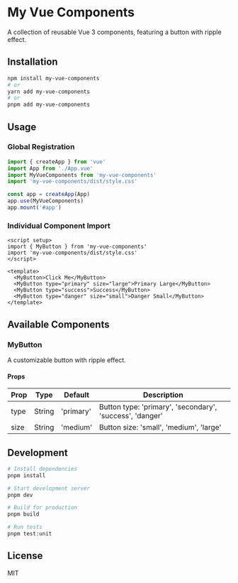 # My Vue Components

A collection of reusable Vue 3 components, featuring a button with ripple effect.

## Installation

```bash
npm install my-vue-components
# or
yarn add my-vue-components
# or
pnpm add my-vue-components
```

## Usage

### Global Registration

```js
import { createApp } from 'vue'
import App from './App.vue'
import MyVueComponents from 'my-vue-components'
import 'my-vue-components/dist/style.css'

const app = createApp(App)
app.use(MyVueComponents)
app.mount('#app')
```

### Individual Component Import

```vue
<script setup>
import { MyButton } from 'my-vue-components'
import 'my-vue-components/dist/style.css'
</script>

<template>
  <MyButton>Click Me</MyButton>
  <MyButton type="primary" size="large">Primary Large</MyButton>
  <MyButton type="success">Success</MyButton>
  <MyButton type="danger" size="small">Danger Small</MyButton>
</template>
```

## Available Components

### MyButton

A customizable button with ripple effect.

#### Props

| Prop | Type | Default | Description |
|------|------|---------|-------------|
| type | String | 'primary' | Button type: 'primary', 'secondary', 'success', 'danger' |
| size | String | 'medium' | Button size: 'small', 'medium', 'large' |

## Development

```bash
# Install dependencies
pnpm install

# Start development server
pnpm dev

# Build for production
pnpm build

# Run tests
pnpm test:unit
```

## License

MIT


